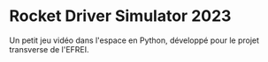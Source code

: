 # Rocket Driver Simulator 2023

Un petit jeu vidéo dans l'espace en Python, développé pour le projet transverse de l'EFREI.
